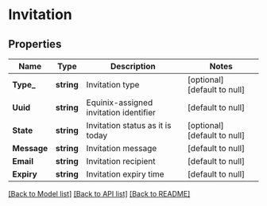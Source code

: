 # Invitation

## Properties
Name | Type | Description | Notes
------------ | ------------- | ------------- | -------------
**Type_** | **string** | Invitation type | [optional] [default to null]
**Uuid** | **string** | Equinix-assigned invitation identifier | [default to null]
**State** | **string** | Invitation status as it is today | [optional] [default to null]
**Message** | **string** | Invitation message | [default to null]
**Email** | **string** | Invitation recipient | [default to null]
**Expiry** | **string** | Invitation expiry time | [default to null]

[[Back to Model list]](../README.md#documentation-for-models) [[Back to API list]](../README.md#documentation-for-api-endpoints) [[Back to README]](../README.md)

